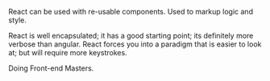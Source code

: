 React can be used with re-usable components. Used to markup logic and style. 

React is well encapsulated; it has a good starting point; its definitely more verbose than angular. React forces you into a paradigm that is easier to look at; but will require more keystrokes. 

Doing Front-end Masters. 

